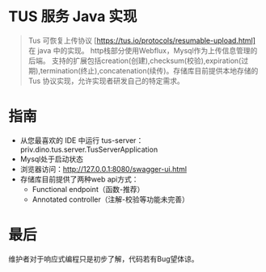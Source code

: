 # TUS 服务 Java 实现
>Tus 可恢复上传协议 [https://tus.io/protocols/resumable-upload.html] 在 java 中的实现。 http栈部分使用Webflux，Mysql作为上传信息管理的后端。
支持的扩展包括creation(创建),checksum(校验),expiration(过期),termination(终止),concatenation(续传)。存储库目前提供本地存储的 Tus 协议实现，允许实现者研发自己的特定需求。

# 指南
* 从您最喜欢的 IDE 中运行 tus-server：priv.dino.tus.server.TusServerApplication
* Mysql处于启动状态
* 浏览器访问：http://127.0.0.1:8080/swagger-ui.html <br>
* 存储库目前提供了两种web api方式：
    * Functional endpoint（函数-推荐） 
    * Annotated controller（注解-校验等功能未完善）

# 最后
维护者对于响应式编程只是初步了解，代码若有Bug望体谅。
